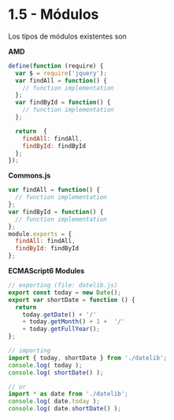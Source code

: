 # 1.5 - Módulos

Los típos de módulos existentes son

**AMD**

```javascript
define(function (require) {
  var $ = require('jquery');
  var findAll = function() {
    // function implementation
  };
  var findById = function() {
    // function implementation
  };

  return  {
    findAll: findAll,
    findById: findById
  };
});
```

**Commons.js**

```javascript
var findAll = function() {
  // function implementation
};
var findById = function() {
  // function implementation
};
module.exports = {
  findAll: findAll,
  findById: findById
};
```

**ECMAScript6 Modules**

```javascript
// exporting (file: datelib.js)
export const today = new Date();
export var shortDate = function () {
  return 
    today.getDate() + '/' 
    + today.getMonth() + 1 +  '/'
    + today.getFullYear();
};

// importing
import { today, shortDate } from './datelib';
console.log( today );
console.log( shortDate() );

// or
import * as date from './datelib';
console.log( date.today );
console.log( date.shortDate() );
```


